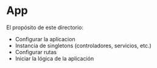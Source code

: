 # App

El propósito de este directorio:

- Configurar la aplicacion
- Instancia de singletons (controladores, servicios, etc.)
- Configurar rutas
- Iniciar la lógica de la aplicación
